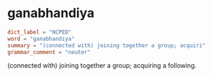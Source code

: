 # ganabhandiya

``` toml
dict_label = "NCPED"
word = "ganabhandiya"
summary = "(connected with) joining together a group; acquiri"
grammar_comment = "neuter"
```

(connected with) joining together a group; acquiring a following.

